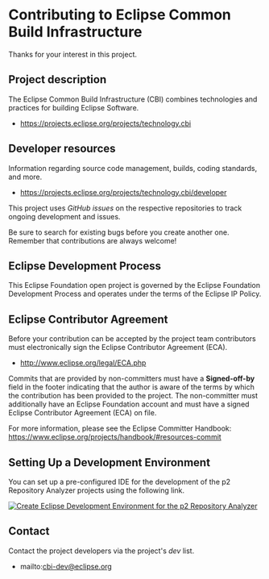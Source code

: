 # Contributing to Eclipse Common Build Infrastructure

Thanks for your interest in this project.

## Project description

The Eclipse Common Build Infrastructure (CBI) combines technologies and
practices for building Eclipse Software.

* https://projects.eclipse.org/projects/technology.cbi

## Developer resources

Information regarding source code management, builds, coding standards, and
more.

* https://projects.eclipse.org/projects/technology.cbi/developer

This project uses *GitHub issues* on the respective repositories to track ongoing development and issues.

Be sure to search for existing bugs before you create another one. Remember that
contributions are always welcome!

## Eclipse Development Process

This Eclipse Foundation open project is governed by the Eclipse Foundation
Development Process and operates under the terms of the Eclipse IP Policy.

## Eclipse Contributor Agreement

Before your contribution can be accepted by the project team contributors must
electronically sign the Eclipse Contributor Agreement (ECA).

* http://www.eclipse.org/legal/ECA.php

Commits that are provided by non-committers must have a **Signed-off-by** field in
the footer indicating that the author is aware of the terms by which the
contribution has been provided to the project. The non-committer must
additionally have an Eclipse Foundation account and must have a signed Eclipse
Contributor Agreement (ECA) on file.

For more information, please see the Eclipse Committer Handbook:
https://www.eclipse.org/projects/handbook/#resources-commit

## Setting Up a Development Environment

You can set up a pre-configured IDE for the development of the p2 Repository Analyzer projects using the following link.

[![Create Eclipse Development Environment for the p2 Repository Analyzer](https://download.eclipse.org/oomph/www/setups/svg/p2_Analyzer.svg)](https://www.eclipse.org/setups/installer/?url=https://raw.githubusercontent.com/eclipse-cbi/p2repo-analyzers/main/releng/org.eclipse.cbi.p2repo.analyzers.parent/setup/P2RepositoryAnalyzerConfiguration.setup&show=true "Click to open Eclipse-Installer Auto Launch or drag onto your running installer's title area")

## Contact

Contact the project developers via the project's *dev* list.

* mailto:cbi-dev@eclipse.org 
